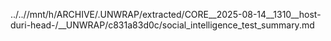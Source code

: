 ../..//mnt/h/ARCHIVE/.UNWRAP/extracted/CORE__2025-08-14__1310__host-duri-head-/__UNWRAP/c831a83d0c/social_intelligence_test_summary.md
